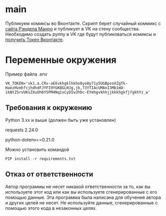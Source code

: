 # main
Публикуем комиксы во Вконтакте.
Скрипт берет случайный коммикс с [сайта Рэндела Манро](https://xkcd.com/) и публикует в VK на стену сообщества. Необходимо создать руппу в VK где будут публиковаться комиксы и [получить Токен Вконтакте](https://vk.com/dev/manuals). 

# Переменные окружения
Пример файла .env
``` 
VK_TOKEN='vk1.a.CRv-aE6vkhgklhkho8yo8y71y5UGBpsoXZgTk-HaezHvmhfcjhdhdFJYFI9YGKBGLHJg,jb,73YTIAcUMAnI3Mb1mD-ikNtZSrvUKsZXuUh6YSPM4Nq1xCyDIwJhDc-EYmhgvkhhjjkkkhgkfjfgkhYz_w'

```

## Требования к окружению

Python 3.xx и выше (должен быть уже установлен)

requests 2.24.0

python-dotenv==0.21.0


Можно установить командой  
``` 
PIP install -r requirements.txt
```

## Отказ от ответственности

Автор программы не несет никакой ответственности за то, как вы используете этот код или как вы используете сгенерированные с его помощью данные. Эта программа была написана для обучения автора и других целей не несет. Не используйте данные, сгенерированные с помощью этого кода в незаконных целях.
